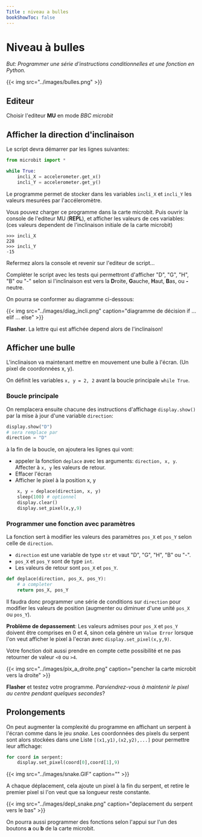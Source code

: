 ```yaml
---
Title : niveau a bulles
bookShowToc: false
---
```


# Niveau à bulles
*But: Programmer une série d'instructions conditionnelles et une fonction en Python.*

{{< img src="../images/bulles.png" >}}

## Editeur
Choisir l'editeur **MU** en mode *BBC microbit*

## Afficher la direction d'inclinaison
Le script devra démarrer par les lignes suivantes:

```python
from microbit import *

while True:
    incli_X = accelerometer.get_x()
    incli_Y = accelerometer.get_y()
```

Le programme permet de stocker dans les variables `incli_X` et `incli_Y` les valeurs mesurées par l'accéleromètre.

Vous pouvez charger ce programme dans la carte microbit. Puis ouvrir la console de l'editeur MU (**REPL**), et afficher les valeurs de ces variables: (ces valeurs dependent de l'inclinaison initiale de la carte microbit)

```
>>> incli_X
228
>>> incli_Y
-15
```

Refermez alors la console et revenir sur l'editeur de script...

Compléter le script avec les tests qui permettront d'afficher "D", "G", "H", "B" ou "-" selon si l'inclinaison est vers la **D**roite, **G**auche, **H**aut, **B**as, ou **-** neutre.

On pourra se conformer au diagramme ci-dessous:

{{< img src="../images/diag_incli.png" caption="diagramme de décision if ... elif ... else" >}}

**Flasher**. La lettre qui est affichée depend alors de l'inclinaison!

## Afficher une bulle
L'inclinaison va maintenant mettre en mouvement une bulle à l'écran. (Un pixel de coordonnées x, y).

On définit les variables `x, y = 2, 2` avant la boucle principale `while True`.

### Boucle principale
On remplacera ensuite chacune des instructions d'affichage `display.show()` par la mise à jour d'une variable `direction`:

```python
display.show("D")
# sera remplace par
direction = "D"
```

à la fin de la boucle, on ajoutera les lignes qui vont:

* appeler la fonction `deplace` avec les arguments: `direction, x, y`. Affecter à `x, y` les valeurs de retour.
* Effacer l'écran
* Afficher le pixel à la position x, y

```python
    x, y = deplace(direction, x, y)
    sleep(100) # optionnel
    display.clear()
    display.set_pixel(x,y,9)
```


### Programmer une fonction avec paramètres
La fonction sert à modifier les valeurs des paramètres `pos_X` et `pos_Y` selon celle de `direction`.

* `direction` est une variable de type `str` et vaut "D", "G", "H", "B" ou "-".
* `pos_X` et `pos_Y` sont de type `int`.
* Les valeurs de retour sont `pos_X` et `pos_Y`.

```python
def deplace(direction, pos_X, pos_Y):
	# a completer
	return pos_X, pos_Y
```

Il faudra donc programmer une série de conditions sur `direction` pour modifier les valeurs de position (augmenter ou diminuer d'une unité `pos_X` ou `pos_Y`).

**Problème de depassement**: Les valeurs admises pour `pos_X` et `pos_Y` doivent être comprises en 0 et 4, sinon cela génère un `Value Error` lorsque l'on veut afficher le pixel à l'ecran avec `display.set_pixel(x,y,9)`.

Votre fonction doit aussi prendre en compte cette possibilité et ne pas retourner de valeur `<0` ou `>4`.

{{< img src="../images/pix_a_droite.png" caption="pencher la carte microbit vers la droite" >}}

**Flasher** et testez votre programme. *Parviendrez-vous à maintenir le pixel au centre pendant quelques secondes*?

## Prolongements
On peut augmenter la complexité du programme en affichant un serpent à l'écran comme dans le jeu *snake*. Les coordonnées des pixels du serpent sont alors stockées dans une Liste `[(x1,y1),(x2,y2),...]` pour permettre leur affichage:

```python
for coord in serpent:
	display.set_pixel(coord[0],coord[1],9)
```

{{< img src="../images/snake.GIF" caption="" >}}

A chaque déplacement, cela ajoute un pixel à la fin du serpent, et retire le premier pixel si l'on veut que sa longueur reste constante.

{{< img src="../images/depl_snake.png" caption="deplacement du serpent vers le bas" >}}

On pourra aussi programmer des fonctions selon l'appui sur l'un des boutons **a** ou **b** de la carte microbit.





